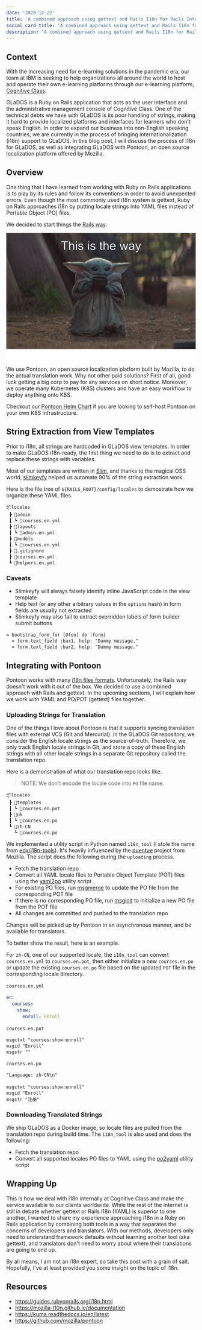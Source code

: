 ```yaml
---
date: '2020-12-22'
title: 'A combined approach using gettext and Rails I18n for Rails Internationalization'
social_card_title: 'A combined approach using gettext and Rails I18n for Rails Internationalization'
description: "A combined approach using gettext and Rails I18n for Rails Internationalization"
---
```


## Context

With the increasing need for e-learning solutions in the pandemic era, our team at IBM is seeking to help organizations all around the world to host and operate their own e-learning platforms through our e-learning platform, [Cognitive Class](https://cognitiveclass.ai/business).

GLaDOS is a Ruby on Rails application that acts as the user interface and the administrative management console of Cognitive Class. One of the technical debts we have with GLaDOS is its poor handling of strings, making it hard to provide localized platforms and interfaces for learners who don't speak English. In order to expand our business into non-English speaking countries, we are currently in the process of bringing internationalization (i18n) support to GLaDOS. In this blog post, I will discuss the process of i18n for GLaDOS, as well as integrating GLaDOS with Pontoon, an open source localization platform offered by Mozilla.

## Overview

One thing that I have learned from working with Ruby on Rails applications is to play by its rules and follow its conventions in order to avoid unexpected errors. Even though the most commonly used i18n system is gettext, Ruby on Rails approaches i18n by putting locale strings into YAML files instead of Portable Object (PO) files.

We decided to start things the [Rails way](https://guides.rubyonrails.org/i18n.html).

![baby yoda meme](./this-is-the-way.png)

We use Pontoon, an open source localization platform built by Mozilla, to do the actual translation work. Why not other paid solutions? First of all, good luck getting a big corp to pay for any services on short notice. Moreover, we operate many Kubernetes (K8S) clusters and have an easy workflow to deploy anything onto K8S. 

Checkout our [Pontoon Helm Chart][] if you are looking to self-host Pontoon on your own K8S infrastructure.

## String Extraction from View Templates

Prior to i18n, all strings are hardcoded in GLaDOS view templates. In order to make GLaDOS i18n-ready, the first thing we need to do is to extract and replace these strings with variables.

Most of our templates are written in [Slim][], and thanks to the magical OSS world, [slimkeyfy][] helped us automate 90% of the string extraction work.

Here is the file tree of `${RAILS_ROOT}/config/locales` to demostrate how we organize these YAML files.

```
📦locales
 ┣ 📂admin
 ┃ ┗ 📜courses.en.yml
 ┣ 📂layouts
 ┃ ┗ 📜admin.en.yml
 ┣ 📂models
 ┃ ┗ 📜courses.en.yml
 ┣ 📜.gitignore
 ┣ 📜courses.en.yml
 ┗ 📜helpers.en.yml
```

### Caveats

- Slimkeyfy will always falsely identify inline JavaScript code in the view template
- Help text (or any other arbitrary values in the `options` hash) in form fields are usually not extracted
- Slimkeyfy may also fail to extract overridden labels of form builder submit buttons


```slim
= bootstrap_form_for [@foo] do |form|
  = form.text_field :bar1, help: "Dummy message."
  = form.text_field :bar2, help: "Dummy message."
```

## Integrating with Pontoon

Pontoon works with many [i18n files formats][]. Unfortunately, the Rails way doesn't work with it out of the box. We decided to use a combined approach with Rails and gettext. In the upcoming sections, I will explain how we work with YAML and PO/POT (gettext) files together.

### Uploading Strings for Translation

One of the things I love about Pontoon is that it supports syncing translation files with external VCS (Git and Mercurial). In the GLaDOS Git repository, we consider the English locale strings as the source-of-truth. Therefore, we only track English locale strings in Git, and store a copy of these English strings with all other locale strings in a separate Git repository called the translation repo.

Here is a demonstration of what our translation repo looks like.

> NOTE: We don't encode the locale code into `PO` file name.

```
📦locales
 ┣ 📂templates
 ┃ ┗ 📜courses.en.pot
 ┣ 📂uk
 ┃ ┗ 📜courses.en.po
 ┗ 📂zh-CN
   ┗ 📜courses.en.po
```

We implemented a utility script in Python named `i18n_tool` (I stole the name from [edx/i18n-tools][]). It's heavily influenced by the [puentue][] project from Mozilla. The script does the following during the `uploading` process.

- Fetch the translation repo
- Convert all YAML locale files to Portable Object Template (POT) files using the [yaml2po][] utility script
- For existing PO files, run [msgmerge][] to update the PO file from the corresponding POT file
- If there is no corresponding PO file, run [msginit][] to initialize a new PO file from the POT file
- All changes are committed and pushed to the translation repo

Changes will be picked up by Pontoon in an asynchronous manner, and be available for translators.

To better show the result, here is an example.

For `zh-CN`, one of our supported locale, the `i18n_tool` can convert `courses.en.yml` to `courses.en.pot`, then either initialize a new `courses.en.po` or update the existing `courses.en.po` file based on the updated `POT` file in the corresponding locale directory.

`courses.en.yml`
```yml
en:
  courses:
    show:
      enroll: Enroll
```

`courses.en.pot`
```
msgctxt "courses:show:enroll"
msgid "Enroll"
msgstr ""
```

`courses.en.po`
```
"Language: zh-CN\n"

msgctxt "courses:show:enroll"
msgid "Enroll"
msgstr "注册"
```

### Downloading Translated Strings

We ship GLaDOS as a Docker image, so locale files are pulled from the translation repo during build time. The `i18n_tool` is also used and does the following:

- Fetch the translation repo
- Convert all supported locales PO files to YAML using the [po2yaml][] utility script

## Wrapping Up

This is how we deal with i18n internally at Cognitive Class and make the service available to our clients worldwide. While the rest of the internet is still in debate whether gettext or Rails i18n (YAML) is superior to one another, I wanted to share my experience approaching i18n in a Ruby on Rails application by combining both tools in a way that separates the concerns of developers and translators. With our methods, developers only need to understand framework defaults without learning another tool (aka gettext), and translators don't need to worry about where their translations are going to end up.

By all means, I am not an i18n expert, so take this post with a grain of salt. Hopefully, I've at least provided you some insight on the topic of i18n.

## Resources

- <https://guides.rubyonrails.org/i18n.html>
- <https://mozilla-l10n.github.io/documentation>
- <https://kuma.readthedocs.io/en/latest>
- <https://github.com/mozilla/pontoon>

[i18n files formats]: https://mozilla-pontoon.readthedocs.io/en/latest/index.html#pontoon-mozilla-s-localization-platform
[msginit]: https://www.gnu.org/software/gettext/manual/html_node/msginit-Invocation.html
[msgmerge]: https://www.gnu.org/software/gettext/manual/html_node/msgmerge-Invocation.html
[edx/i18n-tools]: https://github.com/edx/i18n-tools
[Pontoon Helm Chart]: https://github.com/ibm-skills-network/charts/tree/master/charts/pontoon
[Slim]: http://slim-lang.com/
[slimkeyfy]: https://github.com/phrase/slimkeyfy
[puentue]: https://github.com/mozilla/puente
[yaml2po]: https://github.com/ibm-skills-network/yaml2po
[po2yaml]: https://github.com/ibm-skills-network/yaml2po
